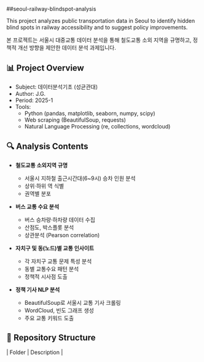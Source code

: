 ##seoul-railway-blindspot-analysis

This project analyzes public transportation data in Seoul to identify
hidden blind spots in railway accessibility and to suggest policy improvements.

본 프로젝트는 서울시 대중교통 데이터 분석을 통해
철도교통 소외 지역을 규명하고,
정책적 개선 방향을 제안한 데이터 분석 과제입니다.

## 📊 Project Overview

- Subject: 데이터분석기초 (성균관대)
- Author: J.G.
- Period: 2025-1
- Tools:
  - Python (pandas, matplotlib, seaborn, numpy, scipy)
  - Web scraping (BeautifulSoup, requests)
  - Natural Language Processing (re, collections, wordcloud)

## 🔍 Analysis Contents

- **철도교통 소외지역 규명**
  - 서울시 지하철 출근시간대(6~9시) 승차 인원 분석
  - 상위·하위 역 식별
  - 권역별 분포

- **버스 교통 수요 분석**
  - 버스 승차량·하차량 데이터 수집
  - 산점도, 박스플롯 분석
  - 상관분석 (Pearson correlation)

- **자치구 및 동(노드)별 교통 인사이트**
  - 각 자치구 교통 문제 특성 분석
  - 동별 교통수요 패턴 분석
  - 정책적 시사점 도출

- **정책 기사 NLP 분석**
  - BeautifulSoup로 서울시 교통 기사 크롤링
  - WordCloud, 빈도 그래프 생성
  - 주요 교통 키워드 도출

## 📂 Repository Structure

| Folder | Description |
